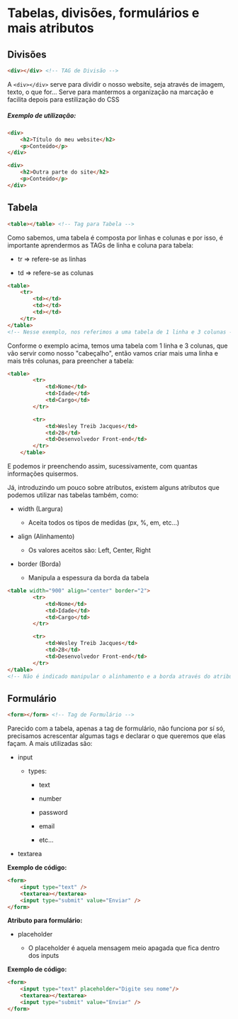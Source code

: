 # Tabelas, divisões, formulários e mais atributos

## Divisões

```html
<div></div> <!-- TAG de Divisão -->
```

A `<div></div>` serve para dividir o nosso website, seja através de imagem, texto, o que for... Serve para mantermos a organização na marcação e facilita depois para estilização do CSS

##### Exemplo de utilização:

```html
<div>
    <h2>Título do meu website</h2>
    <p>Conteúdo</p>
</div>

<div>
    <h2>Outra parte do site</h2>
    <p>Conteúdo</p>
</div>
```

## Tabela

```html
<table></table> <!-- Tag para Tabela -->
```

Como sabemos, uma tabela é composta por linhas e colunas e por isso, é importante aprendermos as TAGs de linha e coluna para tabela:

- tr => refere-se as linhas

- td => refere-se as colunas

```html
<table>
    <tr>
        <td></td>
        <td></td>
        <td></td>
    </tr>
</table>
<!-- Nesse exemplo, nos referimos a uma tabela de 1 linha e 3 colunas -->
```

Conforme o exemplo acima, temos uma tabela com 1 linha e 3 colunas, que vão servir como nosso "cabeçalho", então vamos criar mais uma linha e mais três colunas, para preencher a tabela:

```html
<table>
        <tr>
            <td>Nome</td>
            <td>Idade</td>
            <td>Cargo</td>
        </tr>

        <tr>
            <td>Wesley Treib Jacques</td>
            <td>28</td>
            <td>Desenvolvedor Front-end</td>
        </tr>
    </table>
```

E podemos ir preenchendo assim, sucessivamente, com quantas informações quisermos.

Já, introduzindo um pouco sobre atributos, existem alguns atributos que podemos utilizar nas tabelas também, como:

- width (Largura)
  
  - Aceita todos os tipos de medidas (px, %, em, etc...)

- align (Alinhamento)
  
  - Os valores aceitos são: Left, Center, Right

- border (Borda)
  
  - Manipula a espessura da borda da tabela

```html
<table width="900" align="center" border="2">
        <tr>
            <td>Nome</td>
            <td>Idade</td>
            <td>Cargo</td>
        </tr>

        <tr>
            <td>Wesley Treib Jacques</td>
            <td>28</td>
            <td>Desenvolvedor Front-end</td>
        </tr>
</table>
<!-- Não é indicado manipular o alinhamento e a borda através do atributos da tag, é boa prática de programação, deixar essa função diretamente para o CSS -->
```

## Formulário

```html
<form></form> <!-- Tag de Formulário -->
```

Parecido com a tabela, apenas a tag de formulário, não funciona por sí só, precisamos acrescentar algumas tags e declarar o que queremos que elas façam.
A mais utilizadas são:

- input
  
  - types:
    
    - text
    
    - number
    
    - password
    
    - email
    
    - etc...

- textarea

**Exemplo de código:**

```html
<form>
    <input type="text" />
    <textarea></textarea>
    <input type="submit" value="Enviar" />
</form>
```

**Atributo para formulário:**

- placeholder
  
  - O placeholder é aquela mensagem meio apagada que fica dentro dos inputs

**Exemplo de código:**

```html
<form>
    <input type="text" placeholder="Digite seu nome"/>
    <textarea></textarea>
    <input type="submit" value="Enviar" />
</form>
```



